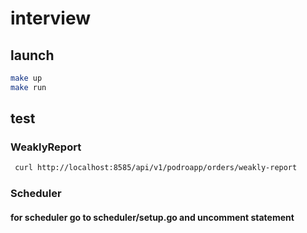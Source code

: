 # interview

## launch

```sh
make up
make run
```

## test

### WeaklyReport

```sh
 curl http://localhost:8585/api/v1/podroapp/orders/weakly-report
```

### Scheduler

#### for scheduler go to scheduler/setup.go and uncomment statement